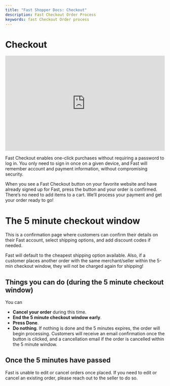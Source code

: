 ```yaml
---
title: "Fast Shopper Docs: Checkout"
description: Fast Checkout Order Process
keywords: fast Checkout Order process
---
```


# Checkout

<iframe src="https://www.loom.com/embed/53a82e684aca4c6bb0571d79a4e02a03" frameborder="0" webkitallowfullscreen mozallowfullscreen allowfullscreen style="width: 100%; height: 300px;"></iframe>

Fast Checkout enables one-click purchases without requiring a password to log in. You only need to sign in once on a given device, and Fast will remember account and payment information, without compromising security.

When you see a Fast Checkout button on your favorite website and have already signed up for Fast, press the button and your order is confirmed. There’s no need to add items to a cart. We’ll process your payment and get your order ready to go!

# The 5 minute checkout window

This is a confirmation page where customers can confirm their details on their Fast account, select shipping options, and add discount codes if needed.

Fast will default to the cheapest shipping option available. Also, if a customer places another order with the same merchant/seller within the 5-min checkout window, they will not be charged again for shipping!

## Things you can do (during the 5 minute checkout window)

You can

- **Cancel your order** during this time.
- **End the 5 minute checkout window early**.
- **Press Done**.
- **Do nothing**. If nothing is done and the 5 minutes expires, the order will begin processing. Customers will receive an email confirmation once the button is clicked, and a cancellation email if the order is cancelled within the 5 minute window.

## Once the 5 minutes have passed

Fast is unable to edit or cancel orders once placed. If you need to edit or cancel an existing order, please reach out to the seller to do so.
